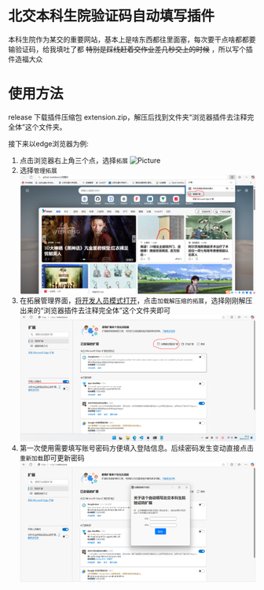# 北交本科生院验证码自动填写插件
本科生院作为某交的重要网站，基本上是啥东西都往里面塞，每次要干点啥都都要输验证码，给我填吐了都 ~~特别是踩线赶着交作业差几秒交上的时候~~ ，所以写个插件造福大众

# 使用方法

release 下载插件压缩包 extension.zip，解压后找到文件夹“浏览器插件去注释完全体”这个文件夹。

接下来以edge浏览器为例:
1. 点击浏览器右上角三个点，选择`拓展`
![Picture](https://raw.githubusercontent.com/qingzhengQB/bjtu-bksy-fast-login/refs/heads/main/picture/bui.bmp)
2. 选择`管理拓展`
![Picture](https://raw.githubusercontent.com/qingzhengQB/bjtu-bksy-fast-login/refs/heads/main/picture/extc.png)
3. 在拓展管理界面，<u>将开发人员模式打开</u>，点击`加载解压缩的拓展`，选择刚刚解压出来的“浏览器插件去注释完全体”这个文件夹即可
![Picture](https://raw.githubusercontent.com/qingzhengQB/bjtu-bksy-fast-login/refs/heads/main/picture/extui.png)
4. 第一次使用需要填写账号密码方便填入登陆信息。后续密码发生变动直接点击`重新加载`即可更新密码
![Picture](https://raw.githubusercontent.com/qingzhengQB/bjtu-bksy-fast-login/refs/heads/main/picture/tip.png)

